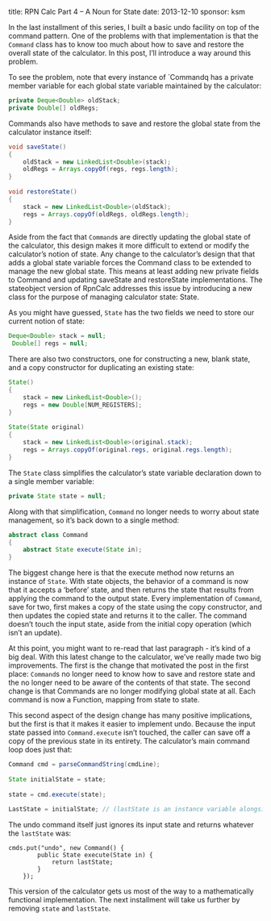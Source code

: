 title: RPN Calc Part 4 – A Noun for State
date: 2013-12-10
sponsor: ksm

In the last installment of this series, I built a basic undo facility
on top of the command pattern. One of the problems with that
implementation is that the `Command` class has to know too much about
how to save and restore the overall state of the calculator. In this
post, I’ll introduce a way around this problem.


To see the problem, note that every instance of `Commandq has a
private member variable for each global state variable maintained by
the calculator:

```java
private Deque<Double> oldStack;
private Double[] oldRegs;
```

Commands also have methods to save and restore the global state from
the calculator instance itself:

```java
void saveState()
{
    oldStack = new LinkedList<Double>(stack);
    oldRegs = Arrays.copyOf(regs, regs.length);
}
 
void restoreState()
{
    stack = new LinkedList<Double>(oldStack);
    regs = Arrays.copyOf(oldRegs, oldRegs.length);
}
```

Aside from the fact that `Command`s are directly updating the global
state of the calculator, this design makes it more difficult to extend
or modify the calculator’s notion of state. Any change to the
calculator’s design that that adds a global state variable forces the
Command class to be extended to manage the new global state. This
means at least adding new private fields to Command and updating
saveState and restoreState implementations. The stateobject version of
RpnCalc addresses this issue by introducing a new class for the
purpose of managing calculator state: State.

As you might have guessed, `State` has the two fields we need to store
our current notion of state:

```java
Deque<Double> stack = null;
 Double[] regs = null;
```

There are also two constructors, one for constructing a new, blank
state, and a copy constructor for duplicating an existing state:

```java
State()
{
    stack = new LinkedList<Double>();
    regs = new Double[NUM_REGISTERS];
}
 
State(State original)
{
    stack = new LinkedList<Double>(original.stack);
    regs = Arrays.copyOf(original.regs, original.regs.length);
}
```

The `State` class simplifies the calculator’s state variable
declaration down to a single member variable:

```java
private State state = null;
```

Along with that simplification, `Command` no longer needs to worry about
state management, so it’s back down to a single method:

```java
abstract class Command
{
    abstract State execute(State in);
}
```

The biggest change here is that the execute method now returns an
instance of `State`. With state objects, the behavior of a command is
now that it accepts a ‘before’ state, and then returns the state that
results from applying the command to the output state. Every
implementation of `Command`, save for two, first makes a copy of the
state using the copy constructor, and then updates the copied state
and returns it to the caller. The command doesn’t touch the input
state, aside from the initial copy operation (which isn’t an update).

At this point, you might want to re-read that last paragraph - it’s
kind of a big deal. With this latest change to the calculator, we’ve
really made two big improvements. The first is the change that
motivated the post in the first place: `Command`s no longer need to know
how to save and restore state and the no longer need to be aware of
the contents of that state. The second change is that Commands are no
longer modifying global state at all. Each command is now a Function,
mapping from state to state.

This second aspect of the design change has many positive
implications, but the first is that it makes it easier to implement
undo. Because the input state passed into `Command.execute` isn’t
touched, the caller can save off a copy of the previous state in its
entirety. The calculator’s main command loop does just that:

```java
Command cmd = parseCommandString(cmdLine);
 
State initialState = state;
 
state = cmd.execute(state);
 
LastState = initialState; // (lastState is an instance variable alongside state)
```

The undo command itself just ignores its input state and returns
whatever the `lastState` was:

```
cmds.put("undo", new Command() {
        public State execute(State in) {
            return lastState;
        }
    });
```

This version of the calculator gets us most of the way to a
mathematically functional implementation. The next installment will
take us further by removing `state` and `lastState`.



